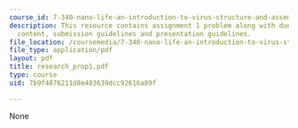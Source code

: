 ```yaml
---
course_id: 7-340-nano-life-an-introduction-to-virus-structure-and-assembly-fall-2005
description: This resource contains assignment 1 problem along with due date, proposal
  content, submission guidelines and presentation guidelines.
file_location: /coursemedia/7-340-nano-life-an-introduction-to-virus-structure-and-assembly-fall-2005/7b9f4876211d8e483639dcc92616a89f_research_prop1.pdf
file_type: application/pdf
layout: pdf
title: research_prop1.pdf
type: course
uid: 7b9f4876211d8e483639dcc92616a89f

---
```

None
